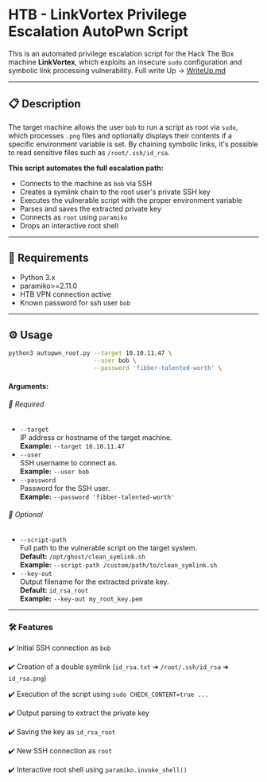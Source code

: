 #  HTB - LinkVortex  Privilege Escalation  AutoPwn Script

This is an automated privilege escalation script for the Hack The Box machine **LinkVortex**, which exploits an insecure `sudo` configuration and symbolic link processing vulnerability. Full write Up -> [WriteUp.md](https://github.com/maikneysm/AutoPwn-LinkVortex.htb/blob/main/WriteUp.md)

---
## 📋 Description

The target machine allows the user `bob` to run a script as root via `sudo`, which processes `.png` files and optionally displays their contents if a specific environment variable is set. By chaining symbolic links, it's possible to read sensitive files such as `/root/.ssh/id_rsa`.

**This script automates the full escalation path:**
- Connects to the machine as `bob` via SSH
- Creates a symlink chain to the root user's private SSH key
- Executes the vulnerable script with the proper environment variable
- Parses and saves the extracted private key
- Connects as `root` using `paramiko`
- Drops an interactive root shell

---
## 🧠 Requirements

- Python 3.x
- paramiko>=2.11.0
- HTB VPN connection active
- Known password for ssh user `bob` 

---
## ⚙️ Usage
```bash
python3 autopwn_root.py --target 10.10.11.47 \
                        --user bob \
                        --password 'fibber-talented-worth' \
```
#### Arguments:
###### 🔹 Required
- `--target`  
    IP address or hostname of the target machine.  
    **Example:** `--target 10.10.11.47`
- `--user`  
    SSH username to connect as.  
    **Example:** `--user bob`
- `--password`  
    Password for the SSH user.  
    **Example:** `--password 'fibber-talented-worth'`
###### 🔸 Optional
- `--script-path`  
    Full path to the vulnerable script on the target system.  
    **Default:** `/opt/ghost/clean_symlink.sh`  
    **Example:** `--script-path /custom/path/to/clean_symlink.sh`
- `--key-out`  
    Output filename for the extracted private key.  
    **Default:** `id_rsa_root`  
    **Example:** `--key-out my_root_key.pem`
---
### 🛠️ Features
✔️ Initial SSH connection as `bob`

✔️ Creation of a double symlink (`id_rsa.txt` ➜ `/root/.ssh/id_rsa` ➜ `id_rsa.png`)

✔️ Execution of the script using `sudo CHECK_CONTENT=true ...`

✔️ Output parsing to extract the private key

✔️ Saving the key as `id_rsa_root`

✔️ New SSH connection as `root`

✔️ Interactive root shell using `paramiko.invoke_shell()`

